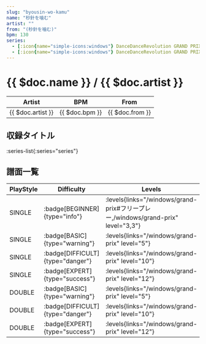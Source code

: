 ```yaml
---
slug: "byousin-wo-kamu"
name: "秒針を噛む"
artist: ""
from: "(秒針を噛む)"
bpm: 130
series:
  - [:icon{name="simple-icons:windows"} DanceDanceRevolution GRAND PRIX (フリープレー)](/windows/grand-prix#フリープレー)
  - [:icon{name="simple-icons:windows"} DanceDanceRevolution GRAND PRIX (グランプリプレー)](/windows/grand-prix)
---
```


# {{ $doc.name }} / {{ $doc.artist }}

|Artist|BPM|From|
|------|---|----|
|{{ $doc.artist }}|{{ $doc.bpm }}|{{ $doc.from }}|

## 収録タイトル

:series-list{:series="series"}

## 譜面一覧

|PlayStyle|Difficulty|Levels|Notes|Movie|
|---------|----------|------|-----|-----|
|SINGLE| :badge[BEGINNER]{type="info"}| :levels{links="/windows/grand-prix#フリープレー,/windows/grand-prix" level="3,3"}|97/11||
|SINGLE| :badge[BASIC]{type="warning"}| :levels{links="/windows/grand-prix" level="5"}|156/13||
|SINGLE| :badge[DIFFICULT]{type="danger"}| :levels{links="/windows/grand-prix" level="10"}|269/31||
|SINGLE| :badge[EXPERT]{type="success"}| :levels{links="/windows/grand-prix" level="12"}|334/46||
|DOUBLE| :badge[BASIC]{type="warning"}| :levels{links="/windows/grand-prix" level="5"}|156/13||
|DOUBLE| :badge[DIFFICULT]{type="danger"}| :levels{links="/windows/grand-prix" level="10"}|268/31||
|DOUBLE| :badge[EXPERT]{type="success"}| :levels{links="/windows/grand-prix" level="12"}|325/49||
